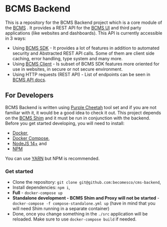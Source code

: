 # BCMS Backend

This is a repository for the BCMS Backend project which is a core module of the [BCMS](https://github.com/becomesco/cms) . It provides a REST API for the [BCMS UI](https://github.com/becomesco/cms-ui) and third party applications (like websites and dashboards). This API is currently accessible in 3 ways:

- Using [BCMS SDK](https://github.com/becomesco/cms-sdk/tree/next) - It provides a lot of features in addition to automated security and Abstracted REST API calls. Some of them are client side caching, error handling, type system and many more.
- Using [BCMS Client](https://github.com/becomesco/cms-client) - Is subset of BCMS SDK features more oriented for use in websites, in secure or not secure environment.
- Using HTTP requests (REST API) - List of endpoints can be seen in [BCMS API docs](https://rest-apis.thebcms.com/bcms-backend/3-0-0).

## For Developers

BCMS Backend is written using [Purple Cheetah](https://github.com/becomesco/purple-cheetah) tool set and if you are not familiar with it, it would be a good idea to check it out. This project depends on the [BCMS Shim](https://github.com/becomesco/cms-shim) and it must be run in conjunction with the backend. Before you get started developing, you will need to install:

- [Docker](https://www.docker.com/),
- [Docker Compose](https://docs.docker.com/compose/),
- [NodeJS 14+](https://nodejs.org/) and
- [NPM](https://www.npmjs.com/)

You can use [YARN](https://yarnpkg.com/) but NPM is recommended.

### Get started

- Clone the repository: `git clone git@github.com:becomesco/cms-backend`,
- Install dependencies: `npm i`,
- **Full** - `docker-compose up`
- **Standalone development - BCMS Shim and Proxy will not be started** - `docker-compose -f compose-standalone.yml up` (have in mind that you will need Shim running in a separate container)
- Done, once you change something in the `./src` application will be reloaded. Make sure to use `docker-compose build` if needed.

